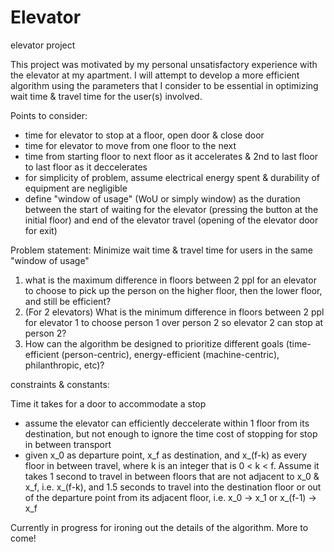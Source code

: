 # Elevator
elevator project

This project was motivated by my personal unsatisfactory experience with the elevator at my apartment. I will attempt to develop a more efficient algorithm using the parameters that I consider to be essential in optimizing wait time & travel time for the user(s) involved.

Points to consider:
 - time for elevator to stop at a floor, open door & close door
 - time for elevator to move from one floor to the next
 - time from starting floor to next floor as it accelerates & 2nd to last floor to last floor as it deccelerates
 - for simplicity of problem, assume electrical energy spent & durability of equipment are negligible
 - define "window of usage" (WoU or simply window) as the duration between the start of waiting for the elevator (pressing the button at the initial floor) and end of the elevator travel (opening of the elevator door for exit)

Problem statement:
Minimize wait time & travel time for users in the same "window of usage"
 1. what is the maximum difference in floors between 2 ppl for an elevator to choose to pick up the person on the higher floor, then the lower floor, and still be efficient?
 2. (For 2 elevators) What is the minimum difference in floors between 2 ppl for elevator 1 to choose person 1 over person 2 so elevator 2 can stop at person 2?
 3. How can the algorithm be designed to prioritize different goals (time-efficient (person-centric), energy-efficient (machine-centric), philanthropic, etc)?


constraints & constants:

Time it takes for a door to accommodate a stop
 - assume the elevator can efficiently deccelerate within 1 floor from its destination, but not enough to ignore the time cost of stopping for stop in between transport
 - given x_0 as departure point, x_f as destination, and x_(f-k) as every floor in between travel, where k is an integer that is 0 < k < f. Assume it takes 1 second to travel in between floors that are not adjacent to x_0 & x_f, i.e. x_(f-k), and 1.5 seconds to travel into the destination floor or out of the departure point from its adjacent floor, i.e. x_0 -> x_1 or x_(f-1) -> x_f





Currently in progress for ironing out the details of the algorithm. More to come!
